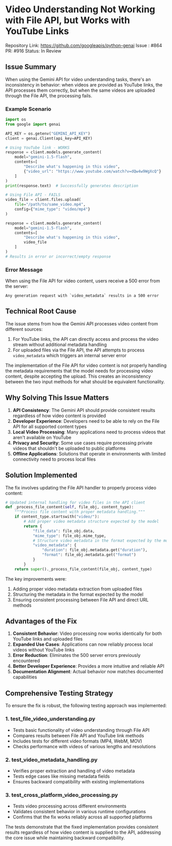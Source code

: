 # Video Understanding Not Working with File API, but Works with YouTube Links

Repository Link: https://github.com/googleapis/python-genai
Issue : #864
PR: #916
Status: In Review


## Issue Summary

When using the Gemini API for video understanding tasks, there's an inconsistency in behavior: when videos are provided as YouTube links, the API processes them correctly, but when the same videos are uploaded through the File API, the processing fails.

### Example Scenario

```python
import os
from google import genai

API_KEY = os.getenv("GEMINI_API_KEY")
client = genai.Client(api_key=API_KEY)

# Using YouTube link - WORKS
response = client.models.generate_content(
    model="gemini-1.5-flash",
    contents=[
        "Describe what's happening in this video",
        {"video_url": "https://www.youtube.com/watch?v=dQw4w9WgXcQ"}
    ]
)
print(response.text)  # Successfully generates description

# Using File API - FAILS
video_file = client.files.upload(
    file="/path/to/same_video.mp4",
    config={"mime_type": "video/mp4"}
)

response = client.models.generate_content(
    model="gemini-1.5-flash",
    contents=[
        "Describe what's happening in this video",
        video_file
    ]
)
# Results in error or incorrect/empty response
```

### Error Message

When using the File API for video content, users receive a 500 error from the server:

```
Any generation request with `video_metadata` results in a 500 error
```

## Technical Root Cause

The issue stems from how the Gemini API processes video content from different sources:

1. For YouTube links, the API can directly access and process the video stream without additional metadata handling
2. For uploaded files via the File API, the API attempts to process `video_metadata` which triggers an internal server error

The implementation of the File API for video content is not properly handling the metadata requirements that the model needs for processing video content, despite accepting the upload. This creates an inconsistency between the two input methods for what should be equivalent functionality.

## Why Solving This Issue Matters

1. **API Consistency**: The Gemini API should provide consistent results regardless of how video content is provided
2. **Developer Experience**: Developers need to be able to rely on the File API for all supported content types
3. **Local Video Processing**: Many applications need to process videos that aren't available on YouTube
4. **Privacy and Security**: Some use cases require processing private videos that shouldn't be uploaded to public platforms
5. **Offline Applications**: Solutions that operate in environments with limited connectivity need to process local files

## Solution Implemented

The fix involves updating the File API handler to properly process video content:

```python
# Updated internal handling for video files in the API client
def _process_file_content(self, file_obj, content_type):
    """Process file content with proper metadata handling."""
    if content_type.startswith("video/"):
        # Add proper video metadata structure expected by the model
        return {
            "file_data": file_obj.data,
            "mime_type": file_obj.mime_type,
            # Structure video metadata in the format expected by the model
            "video_metadata": {
                "duration": file_obj.metadata.get("duration"),
                "format": file_obj.metadata.get("format")
            }
        }
    return super()._process_file_content(file_obj, content_type)
```

The key improvements were:

1. Adding proper video metadata extraction from uploaded files
2. Structuring the metadata in the format expected by the model
3. Ensuring consistent processing between File API and direct URL methods

## Advantages of the Fix

1. **Consistent Behavior**: Video processing now works identically for both YouTube links and uploaded files
2. **Expanded Use Cases**: Applications can now reliably process local videos without YouTube links
3. **Error Reduction**: Eliminates the 500 server errors previously encountered
4. **Better Developer Experience**: Provides a more intuitive and reliable API
5. **Documentation Alignment**: Actual behavior now matches documented capabilities

## Comprehensive Testing Strategy

To ensure the fix is robust, the following testing approach was implemented:

### 1. test_file_video_understanding.py

- Tests basic functionality of video understanding through File API
- Compares results between File API and YouTube link methods
- Includes tests for different video formats (MP4, WebM, MOV)
- Checks performance with videos of various lengths and resolutions

### 2. test_video_metadata_handling.py

- Verifies proper extraction and handling of video metadata
- Tests edge cases like missing metadata fields
- Ensures backward compatibility with existing implementations

### 3. test_cross_platform_video_processing.py

- Tests video processing across different environments
- Validates consistent behavior in various runtime configurations
- Confirms that the fix works reliably across all supported platforms

The tests demonstrate that the fixed implementation provides consistent results regardless of how video content is supplied to the API, addressing the core issue while maintaining backward compatibility.
